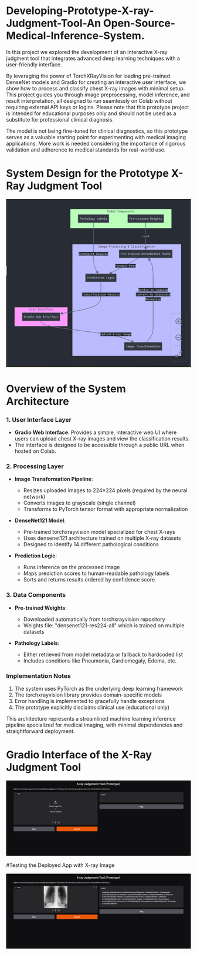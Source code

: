 # Developing-Prototype-X-ray-Judgment-Tool-An Open-Source-Medical-Inference-System.

In this project we explored the development of an interactive X-ray judgment tool that integrates advanced deep learning techniques with a user-friendly interface. 

By leveraging the power of TorchXRayVision for loading pre-trained DenseNet models and Gradio for creating an interactive user interface, we show how to process and classify chest X-ray images with minimal setup. This project  guides you through image preprocessing, model inference, and result interpretation, all designed to run seamlessly on Colab without requiring external API keys or logins. Please note that this prototype project is intended for educational purposes only and should not be used as a substitute for professional clinical diagnosis.


The model is not being fine-tuned for clinical diagnostics, so this prototype serves as a valuable starting point for experimenting with medical imaging applications. More work is needed  considering the importance of rigorous validation and adherence to medical standards for real-world use.

# System Design for the Prototype X-Ray Judgment Tool

![](System-design.png)

# Overview of the System Architecture

### 1. User Interface Layer
- **Gradio Web Interface**: Provides a simple, interactive web UI where users can upload chest X-ray images and view the classification results.
- The interface is designed to be accessible through a public URL when hosted on Colab.

### 2. Processing Layer
- **Image Transformation Pipeline**:
  - Resizes uploaded images to 224×224 pixels (required by the neural network)
  - Converts images to grayscale (single channel)
  - Transforms to PyTorch tensor format with appropriate normalization

- **DenseNet121 Model**:
  - Pre-trained torchxrayvision model specialized for chest X-rays
  - Uses densenet121 architecture trained on multiple X-ray datasets
  - Designed to identify 14 different pathological conditions

- **Prediction Logic**:
  - Runs inference on the processed image
  - Maps prediction scores to human-readable pathology labels
  - Sorts and returns results ordered by confidence score

### 3. Data Components
- **Pre-trained Weights**:
  - Downloaded automatically from torchxrayvision repository
  - Weights file: "densenet121-res224-all" which is trained on multiple datasets

- **Pathology Labels**:
  - Either retrieved from model metadata or fallback to hardcoded list
  - Includes conditions like Pneumonia, Cardiomegaly, Edema, etc.

### Implementation Notes
1. The system uses PyTorch as the underlying deep learning framework
2. The torchxrayvision library provides domain-specific models
3. Error handling is implemented to gracefully handle exceptions
4. The prototype explicitly disclaims clinical use (educational only)

This architecture represents a streamlined machine learning inference pipeline specialized for medical imaging, with minimal dependencies and straightforward deployment.

# Gradio Interface of the X-Ray Judgment Tool

![](gradio-interface.png)


#Testing the Deployed App with X-ray Image 

![](test.png)



